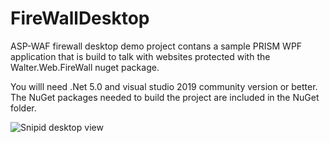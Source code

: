 # FireWallDesktop
ASP-WAF firewall desktop demo project contans a sample PRISM WPF application that is build to talk with websites protected with the Walter.Web.FireWall nuget package.

You willl need .Net 5.0 and visual studio 2019 community version or better. 
The NuGet packages needed to build the project are included in the NuGet folder.

![Snipid desktop view](https://www.asp-waf.com/Images/Desktop/Desktop.png)